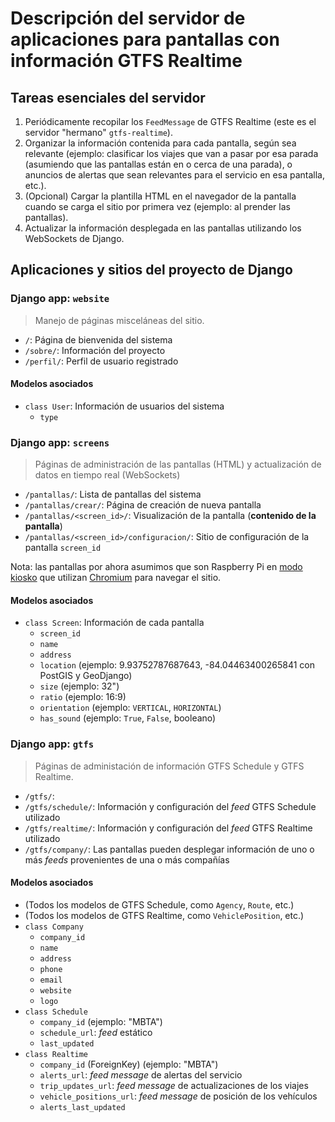 # Descripción del servidor de aplicaciones para pantallas con información GTFS Realtime

## Tareas esenciales del servidor

1. Periódicamente recopilar los `FeedMessage` de GTFS Realtime (este es el servidor "hermano" `gtfs-realtime`).
2. Organizar la información contenida para cada pantalla, según sea relevante (ejemplo: clasificar los viajes que van a pasar por esa parada (asumiendo que las pantallas están en o cerca de una parada), o anuncios de alertas que sean relevantes para el servicio en esa pantalla, etc.).
3. (Opcional) Cargar la plantilla HTML en el navegador de la pantalla cuando se carga el sitio por primera vez (ejemplo: al prender las pantallas).
4. Actualizar la información desplegada en las pantallas utilizando los WebSockets de Django.

## Aplicaciones y sitios del proyecto de Django

### Django app: `website`

> Manejo de páginas misceláneas del sitio.

- `/`: Página de bienvenida del sistema
- `/sobre/`: Información del proyecto
- `/perfil/`: Perfil de usuario registrado

#### Modelos asociados

- `class User`: Información de usuarios del sistema
  - `type`

### Django app: `screens`

> Páginas de administración de las pantallas (HTML) y actualización de datos en tiempo real (WebSockets)

- `/pantallas/`: Lista de pantallas del sistema
- `/pantallas/crear/`: Página de creación de nueva pantalla
- `/pantallas/<screen_id>/`: Visualización de la pantalla (**contenido de la pantalla**)
- `/pantallas/<screen_id>/configuracion/`: Sitio de configuración de la pantalla `screen_id`


Nota: las pantallas por ahora asumimos que son Raspberry Pi en [modo kiosko](https://www.raspberrypi.com/tutorials/how-to-use-a-raspberry-pi-in-kiosk-mode/) que utilizan [Chromium](https://www.chromium.org/chromium-projects/) para navegar el sitio.

#### Modelos asociados

- `class Screen`: Información de cada pantalla
  - `screen_id`
  - `name`
  - `address`
  - `location` (ejemplo: 9.93752787687643, -84.04463400265841 con PostGIS y GeoDjango)
  - `size` (ejemplo: 32")
  - `ratio` (ejemplo: 16:9)
  - `orientation` (ejemplo: `VERTICAL`, `HORIZONTAL`)
  - `has_sound` (ejemplo: `True`, `False`, booleano)

### Django app: `gtfs`

> Páginas de administación de información GTFS Schedule y GTFS Realtime.

- `/gtfs/`:
- `/gtfs/schedule/`: Información y configuración del *feed* GTFS Schedule utilizado
- `/gtfs/realtime/`: Información y configuración del *feed* GTFS Realtime utilizado
- `/gtfs/company/`: Las pantallas pueden desplegar información de uno o más *feeds* provenientes de una o más compañías

 #### Modelos asociados
 
- (Todos los modelos de GTFS Schedule, como `Agency`, `Route`, etc.)
- (Todos los modelos de GTFS Realtime, como `VehiclePosition`, etc.)
- `class Company`
  - `company_id`
  - `name`
  - `address`
  - `phone`
  - `email`
  - `website`
  - `logo`
- `class Schedule`
  - `company_id` (ejemplo: "MBTA")
  - `schedule_url`: *feed* estático
  - `last_updated`
- `class Realtime`
  - `company_id` (ForeignKey) (ejemplo: "MBTA")
  - `alerts_url`: *feed message* de alertas del servicio
  - `trip_updates_url`: *feed message* de actualizaciones de los viajes
  - `vehicle_positions_url`: *feed message* de posición de los vehículos
  - `alerts_last_updated`
